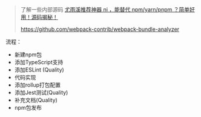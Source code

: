 > 了解一些内部源码 [尤雨溪推荐神器 ni ，能替代 npm/yarn/pnpm ？简单好用！源码揭秘！](https://juejin.cn/post/7023910122770399269?searchId=202308052109252F861C2DEF48BDCE17E9#heading-6)
>
> https://github.com/webpack-contrib/webpack-bundle-analyzer

流程：

- 新建npm包
- 添加TypeScript支持
- 添加ESLint (Quality)
- 代码实现
- 添加rollup打包配置
- 添加Jest测试(Quality)
- 补充文档(Quality)
- npm包发布